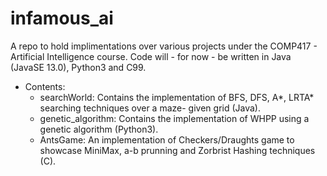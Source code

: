 # infamous_ai
A repo to hold implimentations over various projects under the COMP417 - Artificial Intelligence course. Code will - for now - be written in Java (JavaSE 13.0), Python3 and C99.

- Contents:
    - searchWorld: Contains the implementation of BFS, DFS, A*, LRTA* searching techniques over a maze- given grid (Java).
    - genetic_algorithm: Contains the implementation of WHPP using a genetic algorithm (Python3).
    - AntsGame: An implementation of Checkers/Draughts game to showcase MiniMax, a-b prunning and Zorbrist Hashing techniques (C).
